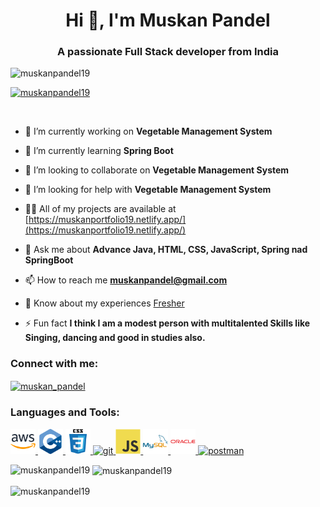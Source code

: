 <h1 align="center">Hi 👋, I'm Muskan Pandel</h1>
<h3 align="center">A passionate Full Stack developer from India</h3>

<p align="left"> <img src="https://komarev.com/ghpvc/?username=muskanpandel19&label=Profile%20views&color=0e75b6&style=flat" alt="muskanpandel19" /> </p>

<p align="left"> <a href="https://github.com/ryo-ma/github-profile-trophy"><img src="https://github-profile-trophy.vercel.app/?username=muskanpandel19" alt="muskanpandel19" /></a> </p>

<p align="left"> <a href="https://twitter.com/" target="blank"><img src="https://img.shields.io/twitter/follow/?logo=twitter&style=for-the-badge" alt="" /></a> </p>

- 🔭 I’m currently working on **Vegetable Management System**

- 🌱 I’m currently learning **Spring Boot**

- 👯 I’m looking to collaborate on **Vegetable Management System**

- 🤝 I’m looking for help with **Vegetable Management System**

- 👨‍💻 All of my projects are available at [https://muskanportfolio19.netlify.app/](https://muskanportfolio19.netlify.app/)

- 💬 Ask me about **Advance Java, HTML, CSS, JavaScript, Spring nad SpringBoot**

- 📫 How to reach me **muskanpandel@gmail.com**

- 📄 Know about my experiences [Fresher](Fresher)

- ⚡ Fun fact **I think I am a modest person with multitalented Skills like Singing, dancing and good in studies also.**

<h3 align="left">Connect with me:</h3>
<p align="left">
<a href="https://instagram.com/muskan_pandel" target="blank"><img align="center" src="https://raw.githubusercontent.com/rahuldkjain/github-profile-readme-generator/master/src/images/icons/Social/instagram.svg" alt="muskan_pandel" height="30" width="40" /></a>
</p>

<h3 align="left">Languages and Tools:</h3>
<p align="left"> <a href="https://aws.amazon.com" target="_blank" rel="noreferrer"> <img src="https://raw.githubusercontent.com/devicons/devicon/master/icons/amazonwebservices/amazonwebservices-original-wordmark.svg" alt="aws" width="40" height="40"/> </a> <a href="https://www.w3schools.com/cpp/" target="_blank" rel="noreferrer"> <img src="https://raw.githubusercontent.com/devicons/devicon/master/icons/cplusplus/cplusplus-original.svg" alt="cplusplus" width="40" height="40"/> </a> <a href="https://www.w3schools.com/css/" target="_blank" rel="noreferrer"> <img src="https://raw.githubusercontent.com/devicons/devicon/master/icons/css3/css3-original-wordmark.svg" alt="css3" width="40" height="40"/> </a> <a href="https://git-scm.com/" target="_blank" rel="noreferrer"> <img src="https://www.vectorlogo.zone/logos/git-scm/git-scm-icon.svg" alt="git" width="40" height="40"/> </a> <a href="https://developer.mozilla.org/en-US/docs/Web/JavaScript" target="_blank" rel="noreferrer"> <img src="https://raw.githubusercontent.com/devicons/devicon/master/icons/javascript/javascript-original.svg" alt="javascript" width="40" height="40"/> </a> <a href="https://www.mysql.com/" target="_blank" rel="noreferrer"> <img src="https://raw.githubusercontent.com/devicons/devicon/master/icons/mysql/mysql-original-wordmark.svg" alt="mysql" width="40" height="40"/> </a> <a href="https://www.oracle.com/" target="_blank" rel="noreferrer"> <img src="https://raw.githubusercontent.com/devicons/devicon/master/icons/oracle/oracle-original.svg" alt="oracle" width="40" height="40"/> </a> <a href="https://postman.com" target="_blank" rel="noreferrer"> <img src="https://www.vectorlogo.zone/logos/getpostman/getpostman-icon.svg" alt="postman" width="40" height="40"/> </a> </p>

<p><img align="left" src="https://github-readme-stats.vercel.app/api/top-langs?username=muskanpandel19&show_icons=true&locale=en&layout=compact" alt="muskanpandel19" /></p>

<p>&nbsp;<img align="center" src="https://github-readme-stats.vercel.app/api?username=muskanpandel19&show_icons=true&locale=en" alt="muskanpandel19" /></p>

<p><img align="center" src="https://github-readme-streak-stats.herokuapp.com/?user=muskanpandel19&" alt="muskanpandel19" /></p>
